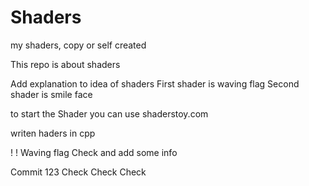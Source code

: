 # Shaders
 my shaders, copy or self created

This repo is about shaders
 
Add explanation to idea of shaders
First shader is waving flag
Second shader is smile face

to start the Shader you can use shaderstoy.com

writen haders in cpp

!
!
Waving flag
Check and add some info

Commit
123
Check
Check
Check 